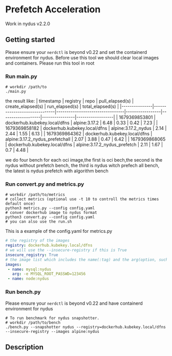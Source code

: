 # Prefetch Acceleration
Work in nydus v2.2.0


## Getting started
Please ensure your `nerdctl` is beyond v0.22 and set the containerd environment for nydus.
Before use this tool we should clear local images and containers.
Please run this tool in root

### Run main.py
```shell
# workdir /path/to
./main.py
```

the result like:
| timestamp     | registry                     | repo                            | pull_elapsed(s) | create_elapsed(s) | run_elapsed(s) | total_elapsed(s) |
|---------------|------------------------------|---------------------------------|-----------------|-------------------|----------------|------------------|
| 1679369853801 | dockerhub.kubekey.local/dfns | alpine:3.17.2                   | 6.48            | 0.33              | 0.42           | 7.23             |
| 1679369858182 | dockerhub.kubekey.local/dfns | alpine:3.17.2_nydus             | 2.14            | 2.44              | 1.55           | 6.13             |
| 1679369864362 | dockerhub.kubekey.local/dfns | alpine:3.17.2_nydus_prefetchall | 2.07            | 3.88              | 0.47           | 6.42             |
| 1679369868065 | dockerhub.kubekey.local/dfns | alpine:3.17.2_nydus_prefetch    | 2.11            | 1.67              | 0.7            | 4.48             |


we do four bench for each oci image,the first is oci bech,the second is the nydus without prefetch bench, the third is nydus witch prefech all bench, the latest is nydus prefetch with algorithm bench
### Run convert.py and metrics.py

```shell
# workdir /path/to/metrics
# collect metrics (optional use -t 10 to controll the metrics times default once)
python3 metrics.py --config config.yaml
# conver dockerhub image to nydus format 
python3 convert.py --config config.yaml
# you can also use the run.sh
```

This is a example of the config.yaml for metrics.py
```yaml
# the registry of the images
registry: dockerhub.kubekey.local/dfns
# we will use the --insecure-registry if this is True
insecure_registry: True
# the image list which includes the name(:tag) and the arg(option, such as -e  -v) 
images:
 - name: mysql:nydus 
   arg: -e MYSQL_ROOT_PASSWD=123456
 - name: node:nydus
```
### Run bench.py
Please ensure your `nerdctl` is beyond v0.22 and have containerd environment for nydus
```shell
# To run benchmark for nydus snapshotter.
# workdir /path/to/bench
./bench.py --snapshotter nydus --registry=dockerhub.kubekey.local/dfns --insecure-registry --images alpine:nydus
```
## Description
